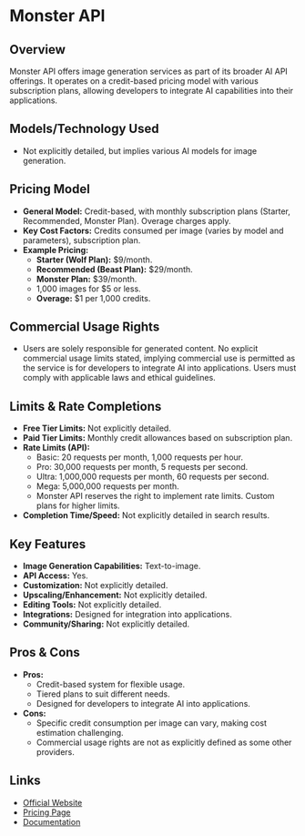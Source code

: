 # Monster API

## Overview
Monster API offers image generation services as part of its broader AI API offerings. It operates on a credit-based pricing model with various subscription plans, allowing developers to integrate AI capabilities into their applications.

## Models/Technology Used
*   Not explicitly detailed, but implies various AI models for image generation.

## Pricing Model
*   **General Model:** Credit-based, with monthly subscription plans (Starter, Recommended, Monster Plan). Overage charges apply.
*   **Key Cost Factors:** Credits consumed per image (varies by model and parameters), subscription plan.
*   **Example Pricing:**
    *   **Starter (Wolf Plan):** $9/month.
    *   **Recommended (Beast Plan):** $29/month.
    *   **Monster Plan:** $39/month.
    *   1,000 images for $5 or less.
    *   **Overage:** $1 per 1,000 credits.

## Commercial Usage Rights
*   Users are solely responsible for generated content. No explicit commercial usage limits stated, implying commercial use is permitted as the service is for developers to integrate AI into applications. Users must comply with applicable laws and ethical guidelines.

## Limits & Rate Completions
*   **Free Tier Limits:** Not explicitly detailed.
*   **Paid Tier Limits:** Monthly credit allowances based on subscription plan.
*   **Rate Limits (API):**
    *   Basic: 20 requests per month, 1,000 requests per hour.
    *   Pro: 30,000 requests per month, 5 requests per second.
    *   Ultra: 1,000,000 requests per month, 60 requests per second.
    *   Mega: 5,000,000 requests per month.
    *   Monster API reserves the right to implement rate limits. Custom plans for higher limits.
*   **Completion Time/Speed:** Not explicitly detailed in search results.

## Key Features
*   **Image Generation Capabilities:** Text-to-image.
*   **API Access:** Yes.
*   **Customization:** Not explicitly detailed.
*   **Upscaling/Enhancement:** Not explicitly detailed.
*   **Editing Tools:** Not explicitly detailed.
*   **Integrations:** Designed for integration into applications.
*   **Community/Sharing:** Not explicitly detailed.

## Pros & Cons
*   **Pros:**
    *   Credit-based system for flexible usage.
    *   Tiered plans to suit different needs.
    *   Designed for developers to integrate AI into applications.
*   **Cons:**
    *   Specific credit consumption per image can vary, making cost estimation challenging.
    *   Commercial usage rights are not as explicitly defined as some other providers.

## Links
*   [Official Website](https://monsterapi.ai/)
*   [Pricing Page](https://monsterapi.ai/pricing)
*   [Documentation](https://monsterapi.ai/docs)